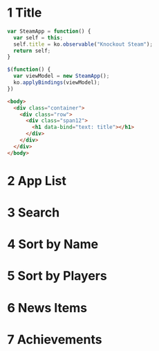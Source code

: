 
# 1 Title

```javascript
var SteamApp = function() {
  var self = this;
  self.title = ko.observable("Knockout Steam");
  return self;
}
```

```javascript
$(function() {
  var viewModel = new SteamApp();
  ko.applyBindings(viewModel);
})
```

```html
<body>
  <div class="container">
    <div class="row">
      <div class="span12">
        <h1 data-bind="text: title"></h1>
      </div>
    </div>
  </div>
</body>
```

# 2 App List
# 3 Search
# 4 Sort by Name
# 5 Sort by Players
# 6 News Items
# 7 Achievements